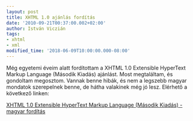 ```yaml
---
layout: post
title: XHTML 1.0 ajánlás fordítás
date: '2010-09-21T00:37:00.002+02:00'
author: István Viczián
tags:
- xhtml
- xml
modified_time: '2018-06-09T10:00:00.000-08:00'
---
```


Még egyetemi éveim alatt fordítottam a XHTML 1.0 Extensible HyperText
Markup Language (Második Kiadás) ajánlást. Most megtaláltam, és
gondoltam megosztom. Vannak benne hibák, és nem a legszebb magyar
mondatok szerepelnek benne, de hátha valakinek még jó lesz. Elérhető a
következő linken:

[XHTML 1.0 Extensible HyperText Markup Language (Második Kiadás) -
magyar fordítás](http://vicziani.github.com/xhtml-1.0.htm)
